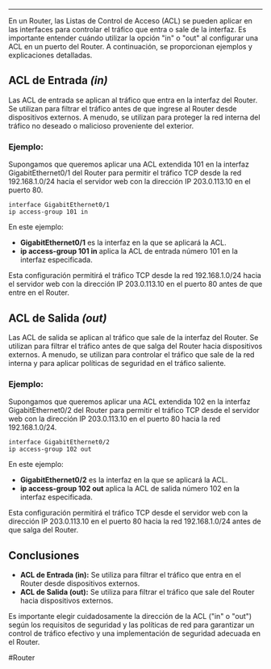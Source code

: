 ___

En un Router, las Listas de Control de Acceso (ACL) se pueden aplicar en las interfaces para controlar el tráfico que entra o sale de la interfaz. Es importante entender cuándo utilizar la opción "in" o "out" al configurar una ACL en un puerto del Router. A continuación, se proporcionan ejemplos y explicaciones detalladas.

## ACL de Entrada *(in)*

Las ACL de entrada se aplican al tráfico que entra en la interfaz del Router. Se utilizan para filtrar el tráfico antes de que ingrese al Router desde dispositivos externos. A menudo, se utilizan para proteger la red interna del tráfico no deseado o malicioso proveniente del exterior.
### Ejemplo:

Supongamos que queremos aplicar una ACL extendida 101 en la interfaz GigabitEthernet0/1 del Router para permitir el tráfico TCP desde la red 192.168.1.0/24 hacia el servidor web con la dirección IP 203.0.113.10 en el puerto 80.

```
interface GigabitEthernet0/1
ip access-group 101 in
```

En este ejemplo:

- **GigabitEthernet0/1** es la interfaz en la que se aplicará la ACL.
- **ip access-group 101 in** aplica la ACL de entrada número 101 en la interfaz especificada.

Esta configuración permitirá el tráfico TCP desde la red 192.168.1.0/24 hacia el servidor web con la dirección IP 203.0.113.10 en el puerto 80 antes de que entre en el Router.

## ACL de Salida *(out)*

Las ACL de salida se aplican al tráfico que sale de la interfaz del Router. Se utilizan para filtrar el tráfico antes de que salga del Router hacia dispositivos externos. A menudo, se utilizan para controlar el tráfico que sale de la red interna y para aplicar políticas de seguridad en el tráfico saliente.
### Ejemplo:

Supongamos que queremos aplicar una ACL extendida 102 en la interfaz GigabitEthernet0/2 del Router para permitir el tráfico TCP desde el servidor web con la dirección IP 203.0.113.10 en el puerto 80 hacia la red 192.168.1.0/24.

```
interface GigabitEthernet0/2
ip access-group 102 out
```

En este ejemplo:

- **GigabitEthernet0/2** es la interfaz en la que se aplicará la ACL.
- **ip access-group 102 out** aplica la ACL de salida número 102 en la interfaz especificada.

Esta configuración permitirá el tráfico TCP desde el servidor web con la dirección IP 203.0.113.10 en el puerto 80 hacia la red 192.168.1.0/24 antes de que salga del Router.

## Conclusiones

- **ACL de Entrada (in):** Se utiliza para filtrar el tráfico que entra en el Router desde dispositivos externos.
- **ACL de Salida (out):** Se utiliza para filtrar el tráfico que sale del Router hacia dispositivos externos.

Es importante elegir cuidadosamente la dirección de la ACL ("in" o "out") según los requisitos de seguridad y las políticas de red para garantizar un control de tráfico efectivo y una implementación de seguridad adecuada en el Router.

#Router